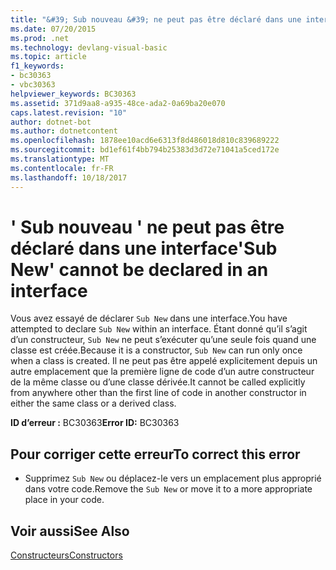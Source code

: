 ```yaml
---
title: "&#39; Sub nouveau &#39; ne peut pas être déclaré dans une interface"
ms.date: 07/20/2015
ms.prod: .net
ms.technology: devlang-visual-basic
ms.topic: article
f1_keywords:
- bc30363
- vbc30363
helpviewer_keywords: BC30363
ms.assetid: 371d9aa8-a935-48ce-ada2-0a69ba20e070
caps.latest.revision: "10"
author: dotnet-bot
ms.author: dotnetcontent
ms.openlocfilehash: 1878ee10acd6e6313f8d486018d810c839689222
ms.sourcegitcommit: bd1ef61f4bb794b25383d3d72e71041a5ced172e
ms.translationtype: MT
ms.contentlocale: fr-FR
ms.lasthandoff: 10/18/2017
---
```

# <a name="39sub-new39-cannot-be-declared-in-an-interface"></a><span data-ttu-id="af59a-102">&#39; Sub nouveau &#39; ne peut pas être déclaré dans une interface</span><span class="sxs-lookup"><span data-stu-id="af59a-102">&#39;Sub New&#39; cannot be declared in an interface</span></span>
<span data-ttu-id="af59a-103">Vous avez essayé de déclarer `Sub New` dans une interface.</span><span class="sxs-lookup"><span data-stu-id="af59a-103">You have attempted to declare `Sub New` within an interface.</span></span> <span data-ttu-id="af59a-104">Étant donné qu’il s’agit d’un constructeur, `Sub New` ne peut s’exécuter qu’une seule fois quand une classe est créée.</span><span class="sxs-lookup"><span data-stu-id="af59a-104">Because it is a constructor, `Sub New` can run only once when a class is created.</span></span> <span data-ttu-id="af59a-105">Il ne peut pas être appelé explicitement depuis un autre emplacement que la première ligne de code d’un autre constructeur de la même classe ou d’une classe dérivée.</span><span class="sxs-lookup"><span data-stu-id="af59a-105">It cannot be called explicitly from anywhere other than the first line of code in another constructor in either the same class or a derived class.</span></span>  
  
 <span data-ttu-id="af59a-106">**ID d’erreur :** BC30363</span><span class="sxs-lookup"><span data-stu-id="af59a-106">**Error ID:** BC30363</span></span>  
  
## <a name="to-correct-this-error"></a><span data-ttu-id="af59a-107">Pour corriger cette erreur</span><span class="sxs-lookup"><span data-stu-id="af59a-107">To correct this error</span></span>  
  
-   <span data-ttu-id="af59a-108">Supprimez `Sub New` ou déplacez-le vers un emplacement plus approprié dans votre code.</span><span class="sxs-lookup"><span data-stu-id="af59a-108">Remove the `Sub New` or move it to a more appropriate place in your code.</span></span>  
  
## <a name="see-also"></a><span data-ttu-id="af59a-109">Voir aussi</span><span class="sxs-lookup"><span data-stu-id="af59a-109">See Also</span></span>  
 [<span data-ttu-id="af59a-110">Constructeurs</span><span class="sxs-lookup"><span data-stu-id="af59a-110">Constructors</span></span>](~/docs/visual-basic/programming-guide/concepts/object-oriented-programming.md#constructors)
